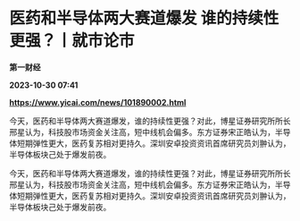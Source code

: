 # 医药和半导体两大赛道爆发 谁的持续性更强？丨就市论市
**第一财经**

**2023-10-30 07:41**

**https://www.yicai.com/news/101890002.html**

今天，医药和半导体两大赛道爆发，谁的持续性更强？对此，博星证券研究所所长邢星认为，科技股市场资金关注高，短中线机会偏多。东方证券宋正皓认为，半导体短期弹性更大，医药复苏相对更持久。深圳安卓投资资讯首席研究员刘翀认为，半导体板块己处于爆发前夜。

今天，医药和半导体两大赛道爆发，谁的持续性更强？对此，博星证券研究所所长邢星认为，科技股市场资金关注高，短中线机会偏多。东方证券宋正皓认为，半导体短期弹性更大，医药复苏相对更持久。深圳安卓投资资讯首席研究员刘翀认为，半导体板块己处于爆发前夜。